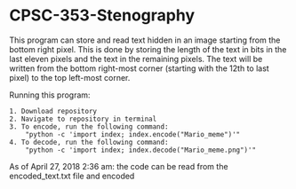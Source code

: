 # CPSC-353-Stenography

This program can store and read text hidden in an image starting from the bottom right pixel.
This is done by storing the length of the text in bits in the last eleven pixels
and the text in the remaining pixels.
The text will be written from the bottom right-most corner (starting with the 12th to last pixel) to the
top left-most corner.

Running this program:

    1. Download repository
    2. Navigate to repository in terminal
    3. To encode, run the following command:
        "python -c 'import index; index.encode("Mario_meme")'"
    4. To decode, run the following command:
        "python -c 'import index; index.decode("Mario_meme.png")'"
        
As of April 27, 2018 2:36 am: the code can be read from the encoded_text.txt file and encoded
